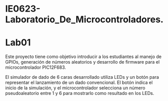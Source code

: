 # IE0623-Laboratorio_De_Microcontroladores.

# Lab01
Este proyecto tiene como objetivo introducir a los estudiantes al manejo de GPIOs, generación de números aleatorios y desarrollo de firmware para el microcontrolador PIC12F683.

El simulador de dado de 6 caras desarrollado utiliza LEDs y un botón para representar el lanzamiento de un dado convencional. El botón indica el inicio de la simulación, y el microcontrolador selecciona un número pseudoaleatorio entre 1 y 6 para mostrarlo como resultado en los LEDs.